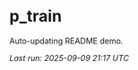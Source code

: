 # p_train

Auto-updating README demo.

<!--START_SECTION:status-->
_Last run: 2025-09-09 21:17 UTC_
<!--END_SECTION:status-->
























































































































































































































































































































































































































































































